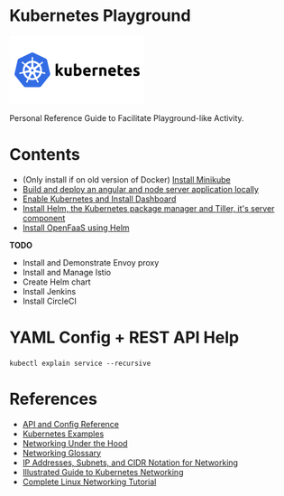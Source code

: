 # Kubernetes Playground

![Kubernetes Logo](/images/kubernetes-ar21.svg)

Personal Reference Guide to Facilitate Playground-like Activity.

# Contents

* (Only install if on old version of Docker) [Install Minikube](/docs/minikube.md)
* [Build and deploy an angular and node server application locally](/docs/local.md)
* [Enable Kubernetes and Install Dashboard](/docs/kube-setup.md)
* [Install Helm, the Kubernetes package manager and Tiller, it's server component](/docs/helm-install.md)
* [Install OpenFaaS using Helm](/docs/openfaas.md)

**TODO**
* Install and Demonstrate Envoy proxy
* Install and Manage Istio
* Create Helm chart
* Install Jenkins
* Install CircleCI

# YAML Config + REST API Help

`kubectl explain service --recursive`

# References

* [API and Config Reference](https://v1-10.docs.kubernetes.io/docs/reference/generated/kubernetes-api/v1.10/)
* [Kubernetes Examples](https://github.com/kubernetes/examples)
* [Networking Under the Hood](https://www.digitalocean.com/community/tutorials/kubernetes-networking-under-the-hood)
* [Networking Glossary](https://www.digitalocean.com/community/tutorials/an-introduction-to-networking-terminology-interfaces-and-protocols)
* [IP Addresses, Subnets, and CIDR Notation for Networking](https://www.digitalocean.com/community/tutorials/understanding-ip-addresses-subnets-and-cidr-notation-for-networking)
* [Illustrated Guide to Kubernetes Networking](https://medium.com/@ApsOps/an-illustrated-guide-to-kubernetes-networking-part-1-d1ede3322727)
* [Complete Linux Networking Tutorial](https://www.youtube.com/watch?v=fHgk7aDGn_4)
